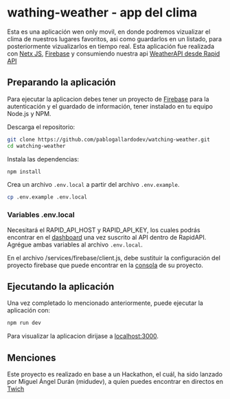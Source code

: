 # wathing-weather - app del clima

Esta es una aplicación wen only movil, en donde podremos vizualizar el clima de nuestros lugares favoritos, asi como guardarlos en un listado, para posteriormente vizualizarlos en tiempo real. Esta aplicación fue realizada con [Netx JS](https://nextjs.org/), [Firebase](https://firebase.google.com/) y consumiendo nuestra api [WeatherAPI desde Rapid API](https://rapidapi.com/weatherapi/api/weatherapi-com/)

## Preparando la aplicación

Para ejecutar la aplicacion debes tener un proyecto de [Firebase](https://console.firebase.google.com/) para la autenticación y el guardado de información, tener instalado en tu equipo Node.js y NPM.

Descarga el repositorio:

```bash
git clone https://github.com/pablogallardodev/watching-weather.git
cd watching-weather
```

Instala las dependencias:

```bash
npm install
```

Crea un archivo `.env.local` a partir del archivo `.env.example`.

```bash
cp .env.example .env.local
```

### Variables .env.local

Necesitará el RAPID_API_HOST y RAPID_API_KEY, los cuales podrás encontrar en el [dashboard](https://rapidapi.com/weatherapi/api/weatherapi-com/) una vez suscrito al API dentro de RapidAPI. Agrégue ambas variables al archivo `.env.local`.

En el archivo /services/firebase/client.js, debe sustituir la configuración del proyecto firebase que puede encontrar en la [consola](https://console.firebase.google.com/) de su proyecto.

## Ejecutando la aplicación

Una vez completado lo mencionado anteriormente, puede ejecutar la aplicación con:

```bash
npm run dev
```

Para visualizar la aplicacion dirijase a [localhost:3000](http://localhost:3000).

## Menciones

Este proyecto es realizado en base a un Hackathon, el cuál, ha sido lanzado por Miguel Ángel Durán (midudev), a quíen puedes encontrar en directos en [Twich](https://twitch.tv/midudev)